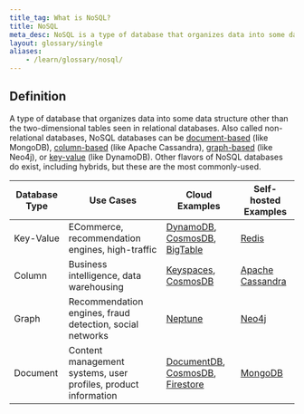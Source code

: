 ```yaml
---
title_tag: What is NoSQL?
title: NoSQL
meta_desc: NoSQL is a type of database that organizes data into some data structure other than the two-dimensional tables seen in relational databases.
layout: glossary/single
aliases:
    - /learn/glossary/nosql/
---
```


## Definition

A type of database that organizes data into some data structure other than the two-dimensional tables seen in relational databases. Also called non-relational databases, NoSQL databases can be [document-based](/learn/glossary/document-oriented/) (like MongoDB), [column-based](/learn/glossary/column-oriented/) (like Apache Cassandra), [graph-based](/learn/glossary/graph-oriented/) (like Neo4j), or [key-value](/learn/glossary/key-value/) (like DynamoDB). Other flavors of NoSQL databases do exist, including hybrids, but these are the most commonly-used.

| Database Type 	| Use Cases                                                      	| Cloud Examples                  	| Self-hosted Examples 	|
|---------------	|----------------------------------------------------------------	|---------------------------------	|----------------------	|
| Key-Value     	| ECommerce, recommendation engines, high-traffic                	| [DynamoDB](https://aws.amazon.com/dynamodb/), [CosmosDB](https://azure.microsoft.com/en-us/services/cosmos-db/), [BigTable](https://cloud.google.com/bigtable)    	| [Redis](https://redis.io/)                	|
| Column        	| Business intelligence, data warehousing                        	| [Keyspaces](https://aws.amazon.com/keyspaces/), [CosmosDB](https://azure.microsoft.com/en-us/services/cosmos-db/)             	| [Apache Cassandra](https://cassandra.apache.org/_/index.html)     	|
| Graph         	| Recommendation engines, fraud detection, social networks       	| [Neptune](https://aws.amazon.com/neptune/)                         	| [Neo4j](https://neo4j.com/)                	|
| Document      	| Content management systems, user profiles, product information 	| [DocumentDB](https://aws.amazon.com/documentdb/), [CosmosDB](https://azure.microsoft.com/en-us/services/cosmos-db/), [Firestore](https://firebase.google.com/docs/firestore) 	| [MongoDB](https://www.mongodb.com/)              	|
